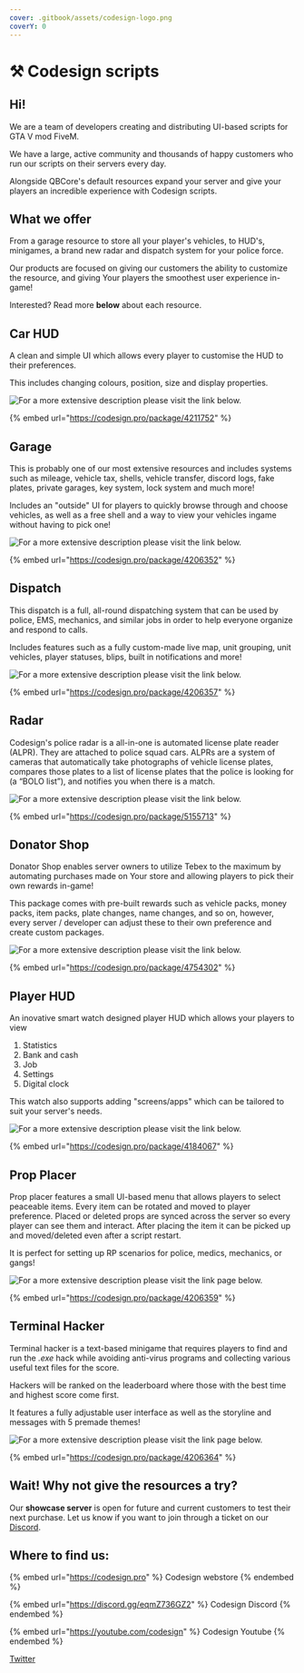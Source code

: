 ```yaml
---
cover: .gitbook/assets/codesign-logo.png
coverY: 0
---
```


# ⚒ Codesign scripts

## Hi!

We are a team of developers creating and distributing UI-based scripts for GTA V mod FiveM.

We have a large, active community and thousands of happy customers who run our scripts on their servers every day.

Alongside QBCore's default resources expand your server and give your players an incredible experience with Codesign scripts.

## What we offer

From a garage resource to store all your player's vehicles, to HUD's, minigames, a brand new radar and dispatch system for your police force.

Our products are focused on giving our customers the ability to customize the resource, and giving Your players the smoothest user experience in-game!

Interested? Read more **below** about each resource.

## Car HUD

A clean and simple UI which allows every player to customise the HUD to their preferences.

This includes changing colours, position, size and display properties.&#x20;

![For a more extensive description please visit the link below.](.gitbook/assets/carhud.png)

{% embed url="https://codesign.pro/package/4211752" %}

## Garage

This is probably one of our most extensive resources and includes systems such as mileage, vehicle tax, shells, vehicle transfer, discord logs, fake plates, private garages, key system, lock system and much more!

Includes an "outside" UI for players to quickly browse through and choose vehicles, as well as a free shell and a way to view your vehicles ingame without having to pick one!

![For a more extensive description please visit the link below.](<.gitbook/assets/garage (1).png>)

{% embed url="https://codesign.pro/package/4206352" %}

## Dispatch

This dispatch is a full, all-round dispatching system that can be used by police, EMS, mechanics, and similar jobs in order to help everyone organize and respond to calls.

Includes features such as a fully custom-made live map, unit grouping, unit vehicles, player statuses, blips, built in notifications and more!

![For a more extensive description please visit the link below.](.gitbook/assets/dispatch.png)

{% embed url="https://codesign.pro/package/4206357" %}

## Radar

Codesign's police radar is a all-in-one is automated license plate reader (ALPR). They are attached to police squad cars. ALPRs are a system of cameras that automatically take photographs of vehicle license plates, compares those plates to a list of license plates that the police is looking for (a “BOLO list”), and notifies you when there is a match.

![For a more extensive description please visit the link below.](.gitbook/assets/radar.png)

{% embed url="https://codesign.pro/package/5155713" %}

## Donator Shop

Donator Shop enables server owners to utilize Tebex to the maximum by automating purchases made on Your store and allowing players to pick their own rewards in-game!

This package comes with pre-built rewards such as vehicle packs, money packs, item packs, plate changes, name changes, and so on, however, every server / developer can adjust these to their own preference and create custom packages.

![For a more extensive description please visit the link below.](.gitbook/assets/donatorshop.png)

{% embed url="https://codesign.pro/package/4754302" %}

## Player HUD

An inovative smart watch designed player HUD which allows your players to view

1. Statistics
2. Bank and cash
3. Job
4. Settings
5. Digital clock

This watch also supports adding "screens/apps" which can be tailored to suit your server's needs.

![For a more extensive description please visit the link below.](.gitbook/assets/playerhud.png)

{% embed url="https://codesign.pro/package/4184067" %}

## Prop Placer

Prop placer features a small UI-based menu that allows players to select peaceable items. Every item can be rotated and moved to player preference. Placed or deleted props are synced across the server so every player can see them and interact. After placing the item it can be picked up and moved/deleted even after a script restart.

It is perfect for setting up RP scenarios for police, medics, mechanics, or gangs!

![For a more extensive description please visit the link page below.](.gitbook/assets/propplacer.png)

{% embed url="https://codesign.pro/package/4206359" %}

## Terminal Hacker

Terminal hacker is a text-based minigame that requires players to find and run the _.exe_ hack while avoiding anti-virus programs and collecting various useful text files for the score.

Hackers will be ranked on the leaderboard where those with the best time and highest score come first.

It features a fully adjustable user interface as well as the storyline and messages with 5 premade themes!

![For a more extensive description please visit the link page below.](<.gitbook/assets/52WbHs1\[1] (1) (1) (1) (3).png>)

{% embed url="https://codesign.pro/package/4206364" %}

## Wait! Why not give the resources a try?

Our **showcase server** is open for future and current customers to test their next purchase. Let us know if you want to join through a ticket on our [Discord](https://discord.gg/eqmZ736GZ2).

## Where to find us:

{% embed url="https://codesign.pro" %}
Codesign webstore
{% endembed %}

{% embed url="https://discord.gg/eqmZ736GZ2" %}
Codesign Discord
{% endembed %}

{% embed url="https://youtube.com/codesign" %}
Codesign Youtube
{% endembed %}

[Twitter](https://twitter.com/codesignscripts)
